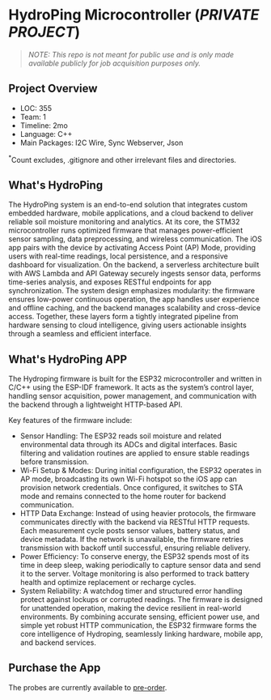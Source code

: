 # HydroPing Microcontroller (_PRIVATE PROJECT_)

> _NOTE: This repo is not meant for public use and is only made available publicly for job acquisition purposes only._

**Project Overview**
---
- LOC: 355
- Team: 1
- Timeline: 2mo
- Language: C++
- Main Packages: I2C Wire, Sync Webserver, Json

<sup>*</sup>Count excludes, .gitignore and other irrelevant files and directories.

**What's HydroPing**
---
The HydroPing system is an end-to-end solution that integrates custom embedded hardware, mobile applications, and a cloud backend to deliver reliable soil moisture monitoring and analytics. At its core, the STM32 microcontroller runs optimized firmware that manages power-efficient sensor sampling, data preprocessing, and wireless communication. The iOS app pairs with the device by activating Access Point (AP) Mode, providing users with real-time readings, local persistence, and a responsive dashboard for visualization. On the backend, a serverless architecture built with AWS Lambda and API Gateway securely ingests sensor data, performs time-series analysis, and exposes RESTful endpoints for app synchronization. The system design emphasizes modularity: the firmware ensures low-power continuous operation, the app handles user experience and offline caching, and the backend manages scalability and cross-device access. Together, these layers form a tightly integrated pipeline from hardware sensing to cloud intelligence, giving users actionable insights through a seamless and efficient interface.


**What's HydroPing APP**
---
The Hydroping firmware is built for the ESP32 microcontroller and written in C/C++ using the ESP-IDF framework. It acts as the system’s control layer, handling sensor acquisition, power management, and communication with the backend through a lightweight HTTP-based API.

Key features of the firmware include:
- Sensor Handling: The ESP32 reads soil moisture and related environmental data through its ADCs and digital interfaces. Basic filtering and validation routines are applied to ensure stable readings before transmission.
- Wi-Fi Setup & Modes: During initial configuration, the ESP32 operates in AP mode, broadcasting its own Wi-Fi hotspot so the iOS app can provision network credentials. Once configured, it switches to STA mode and remains connected to the home router for backend communication.
- HTTP Data Exchange: Instead of using heavier protocols, the firmware communicates directly with the backend via RESTful HTTP requests. Each measurement cycle posts sensor values, battery status, and device metadata. If the network is unavailable, the firmware retries transmission with backoff until successful, ensuring reliable delivery.
- Power Efficiency: To conserve energy, the ESP32 spends most of its time in deep sleep, waking periodically to capture sensor data and send it to the server. Voltage monitoring is also performed to track battery health and optimize replacement or recharge cycles.
- System Reliability: A watchdog timer and structured error handling protect against lockups or corrupted readings. The firmware is designed for unattended operation, making the device resilient in real-world environments. By combining accurate sensing, efficient power use, and simple yet robust HTTP communication, the ESP32 firmware forms the core intelligence of Hydroping, seamlessly linking hardware, mobile app, and backend services.


**Purchase the App**
---
The probes are currently available to [pre-order](https://hydroping.com).
